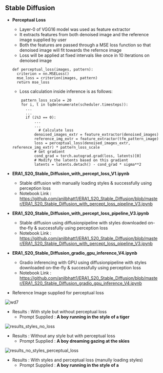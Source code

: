 ## Stable Diffusion

- **Perceptual Loss**
  - Layer-0 of VGG16 model was used as feature extractor
  - It extracts features from both denoised image and the reference image supplied by user
  - Both the features are passed through a MSE loss function so that denoised image will fit towards the refernce image
  - Loss will be applied at fixed intervals like once in 10 iterations on denoised image
  ```
  def perceptual_loss(images, pattern):
    criterion = nn.MSELoss()
    mse_loss = criterion(images, pattern)
    return mse_loss
  ```
  - Loss calculation inside inference is as follows:
  ```
      pattern_loss_scale = 20
      for i, t in tqdm(enumerate(scheduler.timesteps)):
        ...
        ...
        if (i%3 == 0):      
            ...
            ...
              # Calculate loss
            denoised_images_extr = feature_extractor(denoised_images)
            reference_img_extr = feature_extractor(tfm_pattern_image)
            loss = perceptual_loss(denoised_images_extr, reference_img_extr) * pattern_loss_scale
            # Get gradient
            cond_grad = torch.autograd.grad(loss, latents)[0]
            # Modify the latents based on this gradient
            latents = latents.detach() - cond_grad * sigma**2          
  ```

- **ERA1_S20_Stable_Diffusion_with_percept_loss_V1.ipynb**
  - Stable diffusion with manually loading styles & successfully using perception loss
  - Notebook Link : https://github.com/anilbhatt1/ERA1_S20_Stable_Diffusion/blob/master/ERA1_S20_Stable_Diffusion_with_percept_loss_pipeline_V3.ipynb
- **ERA1_S20_Stable_Diffusion_with_percept_loss_pipeline_V3.ipynb** 
  - Stable diffusion using diffusionpipeline with styles downloaded on-the-fly & successfully using perception loss
  - Notebook Link : https://github.com/anilbhatt1/ERA1_S20_Stable_Diffusion/blob/master/ERA1_S20_Stable_Diffusion_with_percept_loss_pipeline_V3.ipynb
- **ERA1_S20_Stable_Diffusion_gradio_gpu_inference_V4.ipynb**
  - Gradio inferencing with GPU using diffusionpipeline with styles downloaded on-the-fly & successfully using perception loss
  - Notebook Link : https://github.com/anilbhatt1/ERA1_S20_Stable_Diffusion/blob/master/ERA1_S20_Stable_Diffusion_gradio_gpu_inference_V4.ipynb
- Reference Image supplied for perceptual loss

![wd7](https://github.com/anilbhatt1/ERA1_S20_Stable_Diffusion/assets/43835604/ed23b3df-fd29-4d3e-bc98-23eb2387b240)

  
- Results : With style but without perceptual loss
  - Prompt Supplied : **A boy running in the style of a tiger**
    
![results_styles_no_loss](https://github.com/anilbhatt1/ERA1_S20_Stable_Diffusion/assets/43835604/36b275a8-90a9-420f-8038-469cae1eed7f)

- Results : Without any style but with perceptual loss
  - Prompt Supplied : **A boy dreaming gazing at the skies**
    
![results_no_styles_perceptual_loss](https://github.com/anilbhatt1/ERA1_S20_Stable_Diffusion/assets/43835604/904241fe-70b2-480e-8d1e-16489ec4b0dc)

- Results : With styles and perceptual loss (manully loading styles)
  - Prompt Supplied : **A boy running in the style of a <style>**
    
![results_styles_perceptual_loss](https://github.com/anilbhatt1/ERA1_S20_Stable_Diffusion/assets/43835604/4c541536-8578-4d9a-ab4a-de622509acc3)

- Results : With styles and perceptual loss (using diffusion pipeline)
  - Prompt Supplied : **A boy running in the style of a <style>**
    
![results_styles_pipeline_perceptual_loss](https://github.com/anilbhatt1/ERA1_S20_Stable_Diffusion/assets/43835604/c79ebbac-7bba-499a-afd4-7520c974c3d7)

- Results : Gradio inferencing with GPU T4 (Colab) With styles and perceptual loss (using diffusion pipeline)
  - Prompt Supplied : **A toddler gazing at sky in the style of <birb>**

![results_gradio](https://github.com/anilbhatt1/ERA1_S20_Stable_Diffusion/assets/43835604/9453bf38-efb6-4f79-81df-300c18981c1b)
